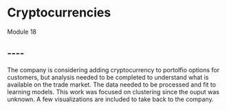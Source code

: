# Cryptocurrencies
Module 18

## ----

The company is considering adding cryptocurrency to portolfio options for customers, but analysis needed to be completed to understand what is available on the trade market. The data needed to be processed and fit to learning models. This work was focused on clustering since the ouput was unknown. A few visualizations are included to take back to the company. 
